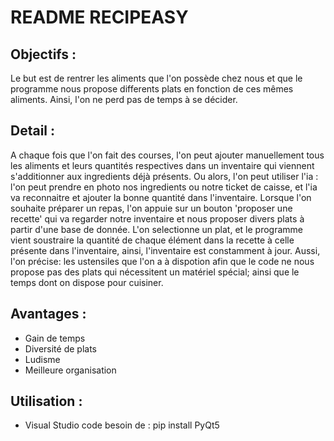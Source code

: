 # README RECIPEASY


## Objectifs :
Le but est de rentrer les aliments que l'on possède chez nous et que le programme nous propose differents plats en fonction de ces mêmes aliments.
Ainsi, l'on ne perd pas de temps à se décider.

## Detail :
A chaque fois que l'on fait des courses, l'on peut ajouter manuellement tous les aliments et leurs quantités respectives dans un inventaire qui viennent s'additionner aux ingredients déjà présents.
Ou alors, l'on peut utiliser l'ia : l'on peut prendre en photo nos ingredients ou notre ticket de caisse, et l'ia va reconnaitre et ajouter la bonne quantité dans l'inventaire.
Lorsque l'on souhaite préparer un repas, l'on appuie sur un bouton 'proposer une recette' qui va regarder notre inventaire et nous proposer divers plats à partir d'une base de donnée. L'on selectionne un plat, et le programme vient soustraire la quantité
de chaque élément dans la recette à celle présente dans l'inventaire, ainsi, l'inventaire est constamment à jour.
Aussi, l'on précise: les ustensiles que l'on a à dispotion afin que le code ne nous propose pas des plats qui nécessitent un matériel spécial; ainsi que le temps dont on dispose pour cuisiner.

## Avantages :
- Gain de temps
- Diversité de plats
- Ludisme
- Meilleure organisation

## Utilisation :
- Visual Studio code
besoin de : pip install PyQt5
